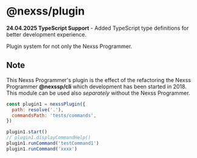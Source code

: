 # @nexss/plugin

**24.04.2025 TypeScript Support** - Added TypeScript type definitions for better development experience.

Plugin system for not only the Nexss Programmer.

## Note

This Nexss Programmer's plugin is the effect of the refactoring the Nexss Programmer **@nexssp/cli** which development has been started in 2018. This module can be used also _separately_ without the Nexss Programmer.

```js
const plugin1 = nexssPlugin({
  path: resolve('.'),
  commandsPath: 'tests/commands',
})

plugin1.start()
// plugin1.displayCommandHelp()
plugin1.runCommand('testCommand1')
plugin1.runCommand('xxxx')

````
